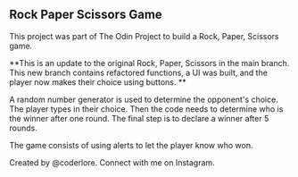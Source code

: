 ## Rock Paper Scissors Game

This project was part of The Odin Project to build a Rock, Paper, Scissors game.

**This is an update to the original Rock, Paper, Scissors in the main branch. This new branch contains refactored functions, a UI was built, and the player now makes their choice using buttons. **

A random number generator is used to determine the opponent's choice. The player types in their choice. Then the code needs to determine who is the winner after one round. The final step is to declare a winner after 5 rounds. 

The game consists of using alerts to let the player know who won. 

Created by @coderlore. Connect with me on Instagram.
